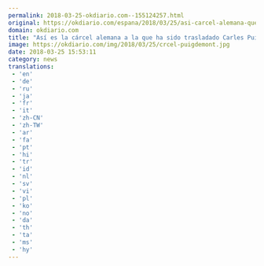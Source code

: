```yaml
---
permalink: 2018-03-25-okdiario.com--155124257.html
original: https://okdiario.com/espana/2018/03/25/asi-carcel-alemana-que-sido-trasladado-carles-puigdemont-2021809
domain: okdiario.com
title: "Así es la cárcel alemana a la que ha sido trasladado Carles Puigdemont"
image: https://okdiario.com/img/2018/03/25/crcel-puigdemont.jpg
date: 2018-03-25 15:53:11
category: news
translations: 
 - 'en'
 - 'de'
 - 'ru'
 - 'ja'
 - 'fr'
 - 'it'
 - 'zh-CN'
 - 'zh-TW'
 - 'ar'
 - 'fa'
 - 'pt'
 - 'hi'
 - 'tr'
 - 'id'
 - 'nl'
 - 'sv'
 - 'vi'
 - 'pl'
 - 'ko'
 - 'no'
 - 'da'
 - 'th'
 - 'ta'
 - 'ms'
 - 'hy'
---
```


